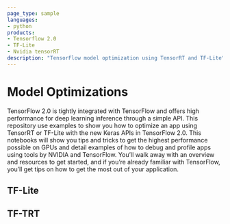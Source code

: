 ```yaml
---
page_type: sample
languages:
- python
products:
- Tensorflow 2.0
- TF-Lite
- Nvidia tensorRT
description: "TensorFlow model optimization using TensorRT and TF-Lite"
---
```


# Model Optimizations

TensorFlow 2.0 is tightly integrated with TensorFlow and offers high performance for deep learning inference through a simple API. This repository use examples to show you how to optimize an app using TensorRT or TF-Lite with the new Keras APIs in TensorFlow 2.0. This notebooks will show you tips and tricks to get the highest performance possible on GPUs and detail examples of how to debug and profile apps using tools by NVIDIA and TensorFlow. You’ll walk away with an overview and resources to get started, and if you’re already familiar with TensorFlow, you’ll get tips on how to get the most out of your application.

## TF-Lite

## TF-TRT